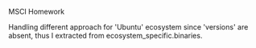 MSCI Homework

Handling different approach for 'Ubuntu' ecosystem since 'versions' are absent, thus I extracted from ecosystem_specific.binaries. 
 
 
